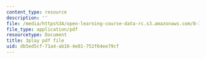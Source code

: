 ```yaml
---
content_type: resource
description: ''
file: /media/https%3A/open-learning-course-data-rc.s3.amazonaws.com/8-13-14-experimental-physics-i-ii-junior-lab-fall-2016-spring-2017/db5ed5cf71a4ab164e81752f64ee79cf_4Y9OO9AepgU.pdf
file_type: application/pdf
resourcetype: Document
title: 3play pdf file
uid: db5ed5cf-71a4-ab16-4e81-752f64ee79cf
---
```

